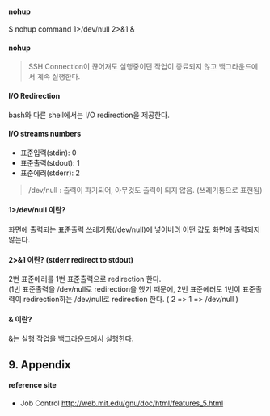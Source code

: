 #### nohup
$ nohup command 1>/dev/null 2>&1 &

#### nohup
>SSH Connection이 끊어져도 실행중이던 작업이 종료되지 않고 백그라운드에서 계속 실행한다.

#### I/O Redirection
bash와 다른 shell에서는 I/O redirection을 제공한다.

#### I/O streams numbers
- 표준입력(stdin): 0  
- 표준출력(stdout): 1  
- 표준에러(stderr): 2  
> /dev/null : 출력이 파기되어, 아무것도 출력이 되지 않음. (쓰레기통으로 표현됨)

#### 1>/dev/null 이란?  
화면에 출력되는 표준출력 쓰레기통(/dev/null)에 넣어버려 어떤 값도 화면에 출력되지 않는다.

#### 2>&1 이란? (stderr redirect to stdout)
2번 표준에러를 1번 표준출력으로 redirection 한다.  
(1번 표준출력을 /dev/null로 redirection을 했기 때문에, 2번 표준에러도 1번이 표준출력이 redirection하는 /dev/null로 redirection 한다. ( 2 => 1 => /dev/null )

#### & 이란?
&는 실행 작업을 백그라운드에서 실행한다.

## 9. Appendix

#### reference site

+ Job Control
http://web.mit.edu/gnu/doc/html/features_5.html
